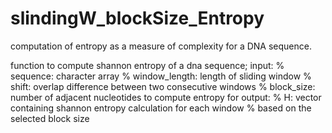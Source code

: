 # slindingW_blockSize_Entropy
computation of entropy as a measure of complexity for a DNA sequence.

function to compute shannon entropy of a dna sequence;
input:
    % sequence: character array
    % window_length: length of sliding window
    % shift: overlap difference between two consecutive windows
    % block_size: number of adjacent nucleotides to compute entropy for
output:
    % H: vector containing shannon entropy calculation for each window
    % based on the selected block size
